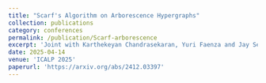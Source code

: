 ```yaml
---
title: "Scarf's Algorithm on Arborescence Hypergraphs"
collection: publications
category: conferences
permalink: /publication/Scarf-arborescence
excerpt: 'Joint with Karthekeyan Chandrasekaran, Yuri Faenza and Jay Sethuraman'
date: 2025-04-14
venue: 'ICALP 2025'
paperurl: 'https://arxiv.org/abs/2412.03397'
---
```


